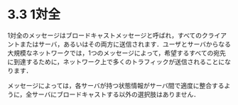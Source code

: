# 3.3 1対全

1対全のメッセージはブロードキャストメッセージと呼ばれ，すべてのクライアントまたはサーバ，あるいはその両方に送信されます．ユーザとサーバからなる大規模なネットワークでは，1つのメッセージによって，希望するすべての宛先に到達するために，ネットワーク上で多くのトラフィックが送信されることになります．

メッセージによっては，各サーバが持つ状態情報がサーバ間で適度に整合するように，全サーバにブロードキャストする以外の選択肢はありません．
